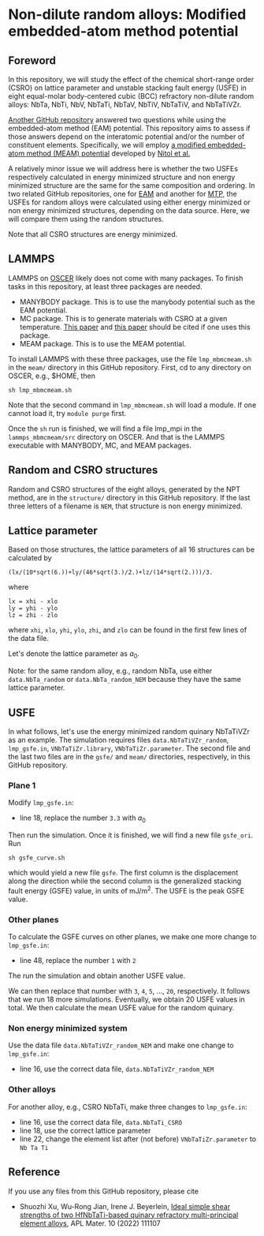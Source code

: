 # Non-dilute random alloys: Modified embedded-atom method potential

## Foreword

In this repository, we will study the effect of the chemical short-range order (CSRO) on lattice parameter and unstable stacking fault energy (USFE) in eight equal-molar body-centered cubic (BCC) refractory non-dilute random alloys: NbTa, NbTi, NbV, NbTaTi, NbTaV, NbTiV, NbTaTiV, and NbTaTiVZr.

[Another GitHub repository](https://github.com/shuozhixu/CMS-EAM_2025) answered two questions while using the embedded-atom method (EAM) potential. This repository aims to assess if those answers depend on the interatomic potential and/or the number of constituent elements. Specifically, we will employ [a modified embedded-atom method (MEAM) potential](https://www.ctcms.nist.gov/potentials/entry/2024--Nitol-M-S-Echeverria-M-J-Dang-K-et-al--V-Nb-Ta-Ti-Zr/2024--Nitol-M-S--V-Nb-Ta-Ti-Zr--LAMMPS--ipr1.html) developed by [Nitol et al.](https://doi.org/10.1016/j.commatsci.2024.112886)

A relatively minor issue we will address here is whether the two USFEs respectively calculated in energy minimized structure and non energy minimized structure are the same for the same composition and ordering. In two related GitHub repositories, one for [EAM](https://github.com/shuozhixu/CMS-EAM_2025) and another for [MTP](https://github.com/shuozhixu/CMS-MTP_2025), the USFEs for random alloys were calculated using either energy minimized or non energy minimized structures, depending on the data source. Here, we will compare them using the random structures.

Note that all CSRO structures are energy minimized.

## LAMMPS

LAMMPS on [OSCER](http://www.ou.edu/oscer.html) likely does not come with many packages. To finish tasks in this repository, at least three packages are needed.

- MANYBODY package. This is to use the manybody potential such as the EAM potential.
- MC package. This is to generate materials with CSRO at a given temperature. [This paper](http://dx.doi.org/10.1103/PhysRevB.85.184203) and [this paper](https://doi.org/10.1103/PhysRevB.86.134204) should be cited if one uses this package.
- MEAM package. This is to use the MEAM potential.

To install LAMMPS with these three packages, use the file `lmp_mbmcmeam.sh` in the `meam/` directory in this GitHub repository. First, cd to any directory on OSCER, e.g., \$HOME, then

	sh lmp_mbmcmeam.sh

Note that the second command in `lmp_mbmcmeam.sh` will load a module. If one cannot load it, try `module purge` first.

Once the `sh` run is finished, we will find a file lmp_mpi in the `lammps_mbmcmeam/src` directory on OSCER. And that is the LAMMPS executable with MANYBODY, MC, and MEAM packages.

## Random and CSRO structures

Random and CSRO structures of the eight alloys, generated by the NPT method, are in the `structure/` directory in this GitHub repository. If the last three letters of a filename is `NEM`, that structure is non energy minimized.

## Lattice parameter

Based on those structures, the lattice parameters of all 16 structures can be calculated by

	(lx/(10*sqrt(6.))+ly/(46*sqrt(3.)/2.)+lz/(14*sqrt(2.)))/3.
	
where

	lx = xhi - xlo
	ly = yhi - ylo
	lz = zhi - zlo

where `xhi`, `xlo`, `yhi`, `ylo`, `zhi`, and `zlo` can be found in the first few lines of the data file.

Let's denote the lattice parameter as $a_0$.

Note: for the same random alloy, e.g., random NbTa, use either `data.NbTa_random` or `data.NbTa_random_NEM` because they have the same lattice parameter.

## USFE

In what follows, let's use the energy minimized random quinary NbTaTiVZr as an example. The simulation requires files `data.NbTaTiVZr_random`, `lmp_gsfe.in`, `VNbTaTiZr.library`, `VNbTaTiZr.parameter`. The second file and the last two files are in the `gsfe/` and `meam/` directories, respectively, in this GitHub repository.

### Plane 1

Modify `lmp_gsfe.in`:

- line 18, replace the number `3.3` with $a_0$

Then run the simulation. Once it is finished, we will find a new file `gsfe_ori`. Run

	sh gsfe_curve.sh
	
which would yield a new file `gsfe`. The first column is the displacement along the direction while the second column is the generalized stacking fault energy (GSFE) value, in units of mJ/m<sup>2</sup>. The USFE is the peak GSFE value.

### Other planes

To calculate the GSFE curves on other planes, we make one more change to `lmp_gsfe.in`:

- line 48, replace the number `1` with `2`

The run the simulation and obtain another USFE value.

We can then replace that number with `3`, `4`, `5`, ..., `20`, respectively. It follows that we run 18 more simulations. Eventually, we obtain 20 USFE values in total. We then calculate the mean USFE value for the random quinary.

### Non energy minimized system

Use the data file `data.NbTaTiVZr_random_NEM` and make one change to `lmp_gsfe.in`:

- line 16, use the correct data file, `data.NbTaTiVZr_random_NEM`

### Other alloys

For another alloy, e.g., CSRO NbTaTi, make three changes to `lmp_gsfe.in`:

- line 16, use the correct data file, `data.NbTaTi_CSRO`
- line 18, use the correct lattice parameter
- line 22, change the element list after (not before) `VNbTaTiZr.parameter` to `Nb Ta Ti`

## Reference

If you use any files from this GitHub repository, please cite

- Shuozhi Xu, Wu-Rong Jian, Irene J. Beyerlein, [Ideal simple shear strengths of two HfNbTaTi-based quinary refractory multi-principal element alloys](http://dx.doi.org/10.1063/5.0116898), APL Mater. 10 (2022) 111107
